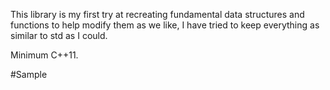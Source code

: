 This library is my first try at recreating fundamental data structures and functions to help modify them as we like, I have tried to keep everything as similar to std as I could.

Minimum C++11.

#Sample
